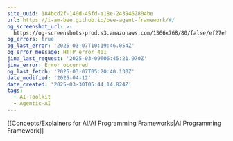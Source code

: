 ```yaml
---
site_uuid: 184bcd2f-140d-45fd-a18e-2439462804be
url: https://i-am-bee.github.io/bee-agent-framework/#/
og_screenshot_url: >-
  https://og-screenshots-prod.s3.amazonaws.com/1366x768/80/false/ef27e9a271a83da17573dc55ea915ce48192c71747f647bfa8702964e340cfe8.jpeg
og_errors: true
og_last_error: '2025-03-07T10:19:46.054Z'
og_error_message: HTTP error 401
jina_last_request: '2025-03-09T06:45:21.970Z'
jina_error: Error occurred
og_last_fetch: '2025-03-07T05:20:40.130Z'
date_modified: '2025-04-12'
date_created: '2025-03-30T05:44:14.824Z'
tags:
  - AI-Toolkit
  - Agentic-AI
---
```





















































































































[[Concepts/Explainers for AI/AI Programming Frameworks|AI Programming Framework]]

